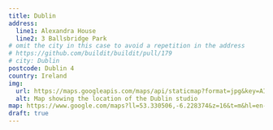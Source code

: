 ```yaml
---
title: Dublin
address:
  line1: Alexandra House
  line2: 3 Ballsbridge Park
# omit the city in this case to avoid a repetition in the address
# https://github.com/buildit/buildit/pull/179
# city: Dublin 
postcode: Dublin 4
country: Ireland
img: 
  url: https://maps.googleapis.com/maps/api/staticmap?format=jpg&key=AIzaSyAa-P3u_B9zTs_DJ_dXRK5og7r3_n7vlT0&maptype=roadmap&scale=2&size=425x300&markers=53.33044103386714,-6.228172585833819&zoom=15
  alt: Map showing the location of the Dublin studio
map: https://www.google.com/maps?ll=53.330506,-6.228374&z=16&t=m&hl=en-US&gl=GB&mapclient=embed&cid=3233598717796492272
draft: true
---
```

